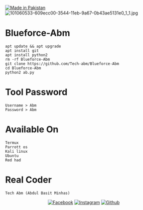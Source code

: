 </a>
<p align="center">

<a href="#"><img title="Made in Pakistan" src="https://img.shields.io/badge/MADE%20IN-PAKISTAN-green?colorA=%23ff0000&colorB=%23017e40&style=for-the-badge"></a>
![101060533-609ecc00-3544-11eb-9a67-0b43ae5131e0_1_1.jpg](https://user-images.githubusercontent.com/52023076/102915080-123f6780-4436-11eb-9af0-7ed01a7a52bb.jpg)
# Blueforce-Abm
```
apt update && apt upgrade
apt install git
apt install python2
rm -rf Blueforce-Abm
git clone https://github.com/Tech-abm/Blueforce-Abm
cd Blueforce-Abm
python2 ab.py
```
# Tool Password 
```
Username > Abm
Password > Abm
```
# Available On 
```
Termux 
Parrott os
Kali linux 
Ubuntu 
Red had
```
# Real Coder 
```
Tech Abm (Abdul Basit Minhas) 
```

</a>
<p align="center">
<a href="https://fb.com/Techabm"><img title="Facebook" src="https://img.shields.io/badge/Facebook-red?style=for-the-badge&logo=facebook"></a>
<a href="https://www.instagram.com/Techabm"><img title="Instagram" src="https://img.shields.io/badge/INSTAGRAM-purple?style=for-the-badge&logo=instagram"></a>
<a href="https://github.com/Tech-abm"><img title="Github" src="https://img.shields.io/badge/Github-TECH--ABM-blue?style=for-the-badge&logo=github"></a>
